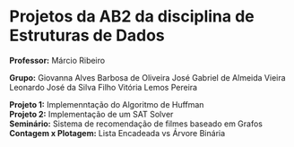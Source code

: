 # Projetos da AB2 da disciplina de Estruturas de Dados

**Professor:** Márcio Ribeiro

**Grupo:**
Giovanna Alves Barbosa de Oliveira
José Gabriel de Almeida Vieira
Leonardo José da Silva Filho
Vitória Lemos Pereira

**Projeto 1:** Implemenntação do Algoritmo de Huffman  
**Projeto 2:** Implementação de um SAT Solver  
**Seminário:** Sistema de recomendação de filmes baseado em Grafos  
**Contagem x Plotagem:** Lista Encadeada vs Árvore Binária  
